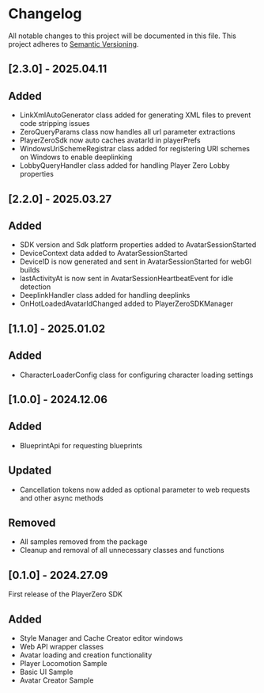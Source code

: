 # Changelog

All notable changes to this project will be documented in this file.
This project adheres to [Semantic Versioning](http://semver.org/).

## [2.3.0] - 2025.04.11

## Added
- LinkXmlAutoGenerator class added for generating XML files to prevent code stripping issues
- ZeroQueryParams class now handles all url parameter extractions
- PlayerZeroSdk now auto caches avatarId in playerPrefs
- WindowsUriSchemeRegistrar class added for registering URI schemes on Windows to enable deeplinking
- LobbyQueryHandler class added for handling Player Zero Lobby properties

## [2.2.0] - 2025.03.27

## Added
- SDK version and Sdk platform properties added to AvatarSessionStarted
- DeviceContext data added to AvatarSessionStarted
- DeviceID is now generated and sent in AvatarSessionStarted for webGl builds
- lastActivityAt is now sent in AvatarSessionHeartbeatEvent for idle detection
- DeeplinkHandler class added for handling deeplinks
- OnHotLoadedAvatarIdChanged added to PlayerZeroSDKManager 

## [1.1.0] - 2025.01.02

## Added
- CharacterLoaderConfig class for configuring character loading settings

## [1.0.0] - 2024.12.06

## Added
- BlueprintApi for requesting blueprints

## Updated
- Cancellation tokens now added as optional parameter to web requests and other async methods

## Removed
- All samples removed from the package
- Cleanup and removal of all unnecessary classes and functions

## [0.1.0] - 2024.27.09

First release of the PlayerZero SDK

## Added
- Style Manager and Cache Creator editor windows
- Web API wrapper classes
- Avatar loading and creation functionality
- Player Locomotion Sample
- Basic UI Sample
- Avatar Creator Sample
